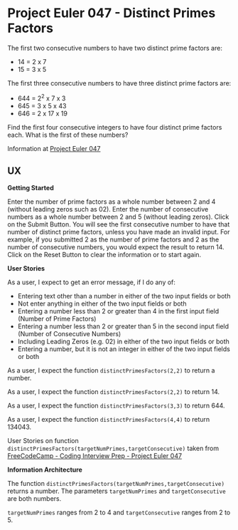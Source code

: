 # Project Euler 047 - Distinct Primes Factors

The first two consecutive numbers to have two distinct prime factors are:

- 14 = 2 x 7
- 15 = 3 x 5

The first three consecutive numbers to have three distinct prime factors are:

- 644 = 2<sup>2</sup> x 7 x 3
- 645 = 3 x 5 x 43
- 646 = 2 x 17 x 19

Find the first four consecutive integers to have four distinct prime factors each.  What is the first of these numbers?

Information at [Project Euler 047](https://projecteuler.net/problem=47)

## UX

**Getting Started**

Enter the number of prime factors as a whole number between 2 and 4 (without leading zeros such as 02).  Enter the number of consecutive numbers as a whole number between 2 and 5 (without leading zeros). Click on the Submit Button.  You will see the first consecutive number to have that number of distinct prime factors, unless you have made an invalid input.  For example, if you submitted 2 as the number of prime factors and 2 as the number of consecutive numbers, you would expect the result to return 14.  Click on the Reset Button to clear the information or to start again.

**User Stories**

As a user, I expect to get an error message, if I do any of:

- Entering text other than a number in either of the two input fields or both
- Not enter anything in either of the two input fields or both
- Entering a number less than 2 or greater than 4 in the first input field (Number of Prime Factors)
- Entering a number less than 2 or greater than 5 in the second input field (Number of Consecutive Numbers)
- Including Leading Zeros (e.g. 02) in either of the two input fields or both
- Entering a number, but it is not an integer in either of the two input fields or both

As a user, I expect the function `distinctPrimesFactors(2,2)` to return a number.

As a user, I expect the function `distinctPrimesFactors(2,2)` to return 14.

As a user, I expect the function `distinctPrimesFactors(3,3)` to return 644.

As a user, I expect the function `distinctPrimesFactors(4,4)` to return 134043.

User Stories on function `distinctPrimesFactors(targetNumPrimes,targetConsecutive)` taken from [FreeCodeCamp - Coding Interview Prep - Project Euler 047](https://www.freecodecamp.org/learn/coding-interview-prep/project-euler/problem-47-distinct-primes-factors)

**Information Architecture**

The function `distinctPrimesFactors(targetNumPrimes,targetConsecutive)` returns a number.  The parameters `targetNumPrimes` and `targetConsecutive` are both numbers.

`targetNumPrimes` ranges from 2 to 4 and `targetConsecutive` ranges from 2 to 5.

